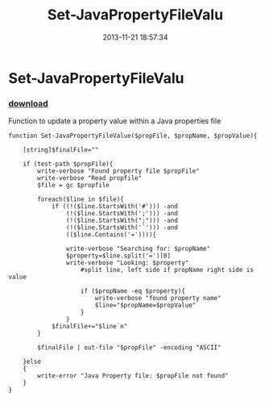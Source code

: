 ﻿---
pid:            4629
parent:         0
children:       
poster:         Michael Craig
title:          Set-JavaPropertyFileValu
date:           2013-11-21 18:57:34
description:    Function to update a property value within a Java properties file
format:         posh
---

# Set-JavaPropertyFileValu

### [download](4629.ps1)  

Function to update a property value within a Java properties file

```posh
function Set-JavaPropertyFileValue($propFile, $propName, $propValue){

	[string]$finalFile=""
	
	if (test-path $propFile){
		write-verbose "Found property file $propFile"
		write-verbose "Read propfile"
		$file = gc $propfile
		
		foreach($line in $file){
			if ((!($line.StartsWith('#'))) -and
				(!($line.StartsWith(';'))) -and
				(!($line.StartsWith(";"))) -and
				(!($line.StartsWith('`'))) -and
				(($line.Contains('=')))){
				
				write-verbose "Searching for: $propName"
				$property=$line.split('=')[0]
				write-verbose "Looking: $property" 
					#split line, left side if propName right side is value
					
					if ($propName -eq $property){
						write-verbose "found property name"
						$line="$propName=$propValue"
					}
				}
			$finalFile+="$line`n"
		}
		
		$finalFile | out-file "$propFile" -encoding "ASCII"
		
	}else
	{
		write-error "Java Property file: $propFile not found"
	}
}
```
